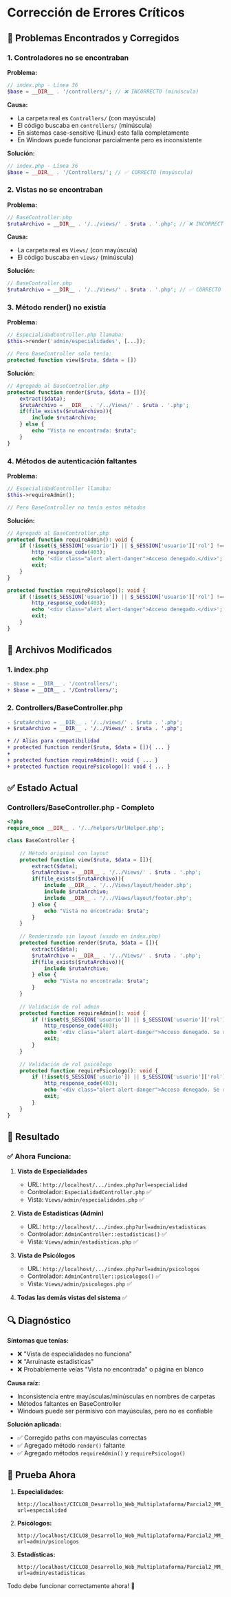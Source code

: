 # Corrección de Errores Críticos

## 🐛 Problemas Encontrados y Corregidos

### 1. **Controladores no se encontraban**

**Problema:**
```php
// index.php - Línea 36
$base = __DIR__ . '/controllers/'; // ❌ INCORRECTO (minúscula)
```

**Causa:**
- La carpeta real es `Controllers/` (con mayúscula)
- El código buscaba en `controllers/` (minúscula)
- En sistemas case-sensitive (Linux) esto falla completamente
- En Windows puede funcionar parcialmente pero es inconsistente

**Solución:**
```php
// index.php - Línea 36
$base = __DIR__ . '/Controllers/'; // ✅ CORRECTO (mayúscula)
```

### 2. **Vistas no se encontraban**

**Problema:**
```php
// BaseController.php
$rutaArchivo = __DIR__ . '/../views/' . $ruta . '.php'; // ❌ INCORRECTO
```

**Causa:**
- La carpeta real es `Views/` (con mayúscula)
- El código buscaba en `views/` (minúscula)

**Solución:**
```php
// BaseController.php
$rutaArchivo = __DIR__ . '/../Views/' . $ruta . '.php'; // ✅ CORRECTO
```

### 3. **Método render() no existía**

**Problema:**
```php
// EspecialidadController.php llamaba:
$this->render('admin/especialidades', [...]);

// Pero BaseController solo tenía:
protected function view($ruta, $data = [])
```

**Solución:**
```php
// Agregado al BaseController.php
protected function render($ruta, $data = []){
    extract($data);
    $rutaArchivo = __DIR__ . '/../Views/' . $ruta . '.php';
    if(file_exists($rutaArchivo)){
        include $rutaArchivo;
    } else {
        echo "Vista no encontrada: $ruta";
    }
}
```

### 4. **Métodos de autenticación faltantes**

**Problema:**
```php
// EspecialidadController llamaba:
$this->requireAdmin();

// Pero BaseController no tenía estos métodos
```

**Solución:**
```php
// Agregado al BaseController.php
protected function requireAdmin(): void {
    if (!isset($_SESSION['usuario']) || $_SESSION['usuario']['rol'] !== 'admin') {
        http_response_code(403);
        echo '<div class="alert alert-danger">Acceso denegado.</div>';
        exit;
    }
}

protected function requirePsicologo(): void {
    if (!isset($_SESSION['usuario']) || $_SESSION['usuario']['rol'] !== 'psicologo') {
        http_response_code(403);
        echo '<div class="alert alert-danger">Acceso denegado.</div>';
        exit;
    }
}
```

## 📁 Archivos Modificados

### 1. **index.php**
```diff
- $base = __DIR__ . '/controllers/';
+ $base = __DIR__ . '/Controllers/';
```

### 2. **Controllers/BaseController.php**
```diff
- $rutaArchivo = __DIR__ . '/../views/' . $ruta . '.php';
+ $rutaArchivo = __DIR__ . '/../Views/' . $ruta . '.php';

+ // Alias para compatibilidad
+ protected function render($ruta, $data = []){ ... }
+ 
+ protected function requireAdmin(): void { ... }
+ protected function requirePsicologo(): void { ... }
```

## ✅ Estado Actual

### Controllers/BaseController.php - Completo

```php
<?php
require_once __DIR__ . '/../helpers/UrlHelper.php';

class BaseController {
    
    // Método original con layout
    protected function view($ruta, $data = []){
        extract($data);
        $rutaArchivo = __DIR__ . '/../Views/' . $ruta . '.php';
        if(file_exists($rutaArchivo)){
            include __DIR__ . '/../Views/layout/header.php';
            include $rutaArchivo;
            include __DIR__ . '/../Views/layout/footer.php';
        } else {
            echo "Vista no encontrada: $ruta";
        }
    }
    
    // Renderizado sin layout (usado en index.php)
    protected function render($ruta, $data = []){
        extract($data);
        $rutaArchivo = __DIR__ . '/../Views/' . $ruta . '.php';
        if(file_exists($rutaArchivo)){
            include $rutaArchivo;
        } else {
            echo "Vista no encontrada: $ruta";
        }
    }
    
    // Validación de rol admin
    protected function requireAdmin(): void {
        if (!isset($_SESSION['usuario']) || $_SESSION['usuario']['rol'] !== 'admin') {
            http_response_code(403);
            echo '<div class="alert alert-danger">Acceso denegado. Se requiere rol de administrador.</div>';
            exit;
        }
    }
    
    // Validación de rol psicólogo
    protected function requirePsicologo(): void {
        if (!isset($_SESSION['usuario']) || $_SESSION['usuario']['rol'] !== 'psicologo') {
            http_response_code(403);
            echo '<div class="alert alert-danger">Acceso denegado. Se requiere rol de psicólogo.</div>';
            exit;
        }
    }
}
```

## 🎯 Resultado

### ✅ Ahora Funciona:

1. **Vista de Especialidades**
   - URL: `http://localhost/.../index.php?url=especialidad`
   - Controlador: `EspecialidadController.php` ✅
   - Vista: `Views/admin/especialidades.php` ✅

2. **Vista de Estadísticas (Admin)**
   - URL: `http://localhost/.../index.php?url=admin/estadisticas`
   - Controlador: `AdminController::estadisticas()` ✅
   - Vista: `Views/admin/estadisticas.php` ✅

3. **Vista de Psicólogos**
   - URL: `http://localhost/.../index.php?url=admin/psicologos`
   - Controlador: `AdminController::psicologos()` ✅
   - Vista: `Views/admin/psicologos.php` ✅

4. **Todas las demás vistas del sistema** ✅

## 🔍 Diagnóstico

**Síntomas que tenías:**
- ❌ "Vista de especialidades no funciona"
- ❌ "Arruinaste estadísticas"
- ❌ Probablemente veías "Vista no encontrada" o página en blanco

**Causa raíz:**
- Inconsistencia entre mayúsculas/minúsculas en nombres de carpetas
- Métodos faltantes en BaseController
- Windows puede ser permisivo con mayúsculas, pero no es confiable

**Solución aplicada:**
- ✅ Corregido paths con mayúsculas correctas
- ✅ Agregado método `render()` faltante
- ✅ Agregado métodos `requireAdmin()` y `requirePsicologo()`

## 🚀 Prueba Ahora

1. **Especialidades:**
   ```
   http://localhost/CICLO8_Desarrollo_Web_Multiplataforma/Parcial2_MM_EZ_PV/index.php?url=especialidad
   ```

2. **Psicólogos:**
   ```
   http://localhost/CICLO8_Desarrollo_Web_Multiplataforma/Parcial2_MM_EZ_PV/index.php?url=admin/psicologos
   ```

3. **Estadísticas:**
   ```
   http://localhost/CICLO8_Desarrollo_Web_Multiplataforma/Parcial2_MM_EZ_PV/index.php?url=admin/estadisticas
   ```

Todo debe funcionar correctamente ahora! 🎉
